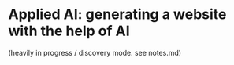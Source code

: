 
# Applied AI: generating a website with the help of AI

(heavily in progress / discovery mode. see notes.md)
